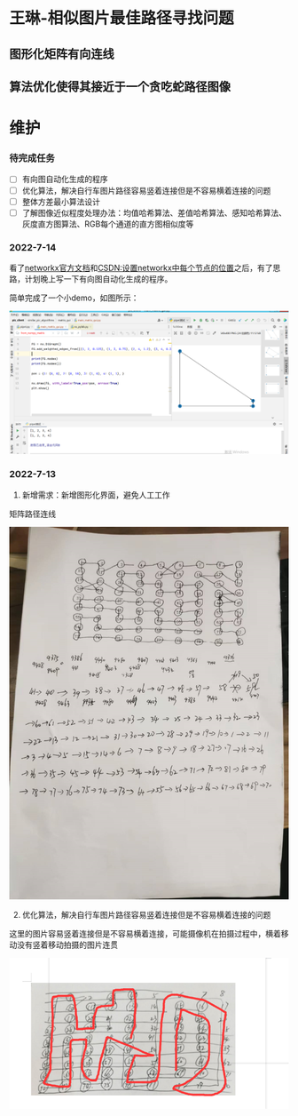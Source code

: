 
# 王琳-相似图片最佳路径寻找问题

## 图形化矩阵有向连线

## 算法优化使得其接近于一个贪吃蛇路径图像

# 维护

### 待完成任务

- [ ] 有向图自动化生成的程序
- [ ] 优化算法，解决自行车图片路径容易竖着连接但是不容易横着连接的问题
- [ ] 整体方差最小算法设计
- [ ] 了解图像近似程度处理办法：均值哈希算法、差值哈希算法、感知哈希算法、灰度直方图算法、RGB每个通道的直方图相似度等

### 2022-7-14

看了[networkx官方文档](https://networkx.org/documentation/latest/tutorial.html)和[CSDN:设置networkx中每个节点的位置](https://blog.csdn.net/qq_39187959/article/details/111290008)之后，有了思路，计划晚上写一下有向图自动化生成的程序。

简单完成了一个小demo，如图所示：

![](images/mdmd2022-07-14-16-08-59.png)

### 2022-7-13

1. 新增需求：新增图形化界面，避免人工工作

矩阵路径连线

![](images/mdmd2022-07-13-11-32-51.png)

2. 优化算法，解决自行车图片路径容易竖着连接但是不容易横着连接的问题

这里的图片容易竖着连接但是不容易横着连接，可能摄像机在拍摄过程中，横着移动没有竖着移动拍摄的图片连贯

![](images/mdmd2022-07-13-11-34-12.png)



